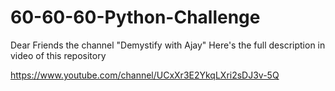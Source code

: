 # 60-60-60-Python-Challenge

Dear Friends the channel "Demystify with Ajay"
Here's the full description in video of this repository

https://www.youtube.com/channel/UCxXr3E2YkqLXri2sDJ3v-5Q
